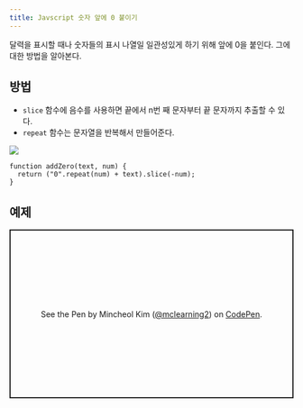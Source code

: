```yaml
---
title: Javscript 숫자 앞에 0 붙이기
---
```


달력을 표시할 때나 숫자들의 표시 나열일 일관성있게 하기 위해 앞에 0을 붙인다. 그에 대한 방법을 알아본다.

<!--more-->

## 방법

- `slice` 함수에 음수를 사용하면 끝에서 n번 째 문자부터 끝 문자까지 추출할 수 있다.
- `repeat` 함수는 문자열을 반복해서 만들어준다.

![](/images/add-zero-in-front-of-number/210910-143402.png)

```js[test.js]
function addZero(text, num) {
  return ("0".repeat(num) + text).slice(-num);
}
```

## 예제

<p class="codepen" data-height="300" data-default-tab="js,result" data-slug-hash="xxrEZKx" data-editable="true" data-user="mclearning2" style="height: 300px; box-sizing: border-box; display: flex; align-items: center; justify-content: center; border: 2px solid; margin: 1em 0; padding: 1em;">
  <span>See the Pen <a href="https://codepen.io/mclearning2/pen/xxrEZKx">
  </a> by Mincheol Kim (<a href="https://codepen.io/mclearning2">@mclearning2</a>)
  on <a href="https://codepen.io">CodePen</a>.</span>
</p>
<script async src="https://cpwebassets.codepen.io/assets/embed/ei.js"></script>